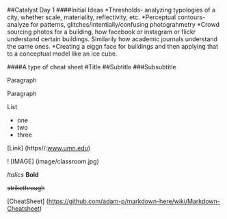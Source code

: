 ##Catalyst Day 1
####Initial Ideas
*Thresholds- analyzing typologies of a city, whether scale, materiality, reflectivity, etc.
*Perceptual contours- analyze for patterns, glitches/intentially/confusing photograhmetry
*Crowd sourcing photos for a building, how facebook or instagram or flickr understand certain buildings. Similarily how academic journals understand the same ones.
*Creating a eiggn face for buildings and then applying that to a conceptual model like an ice cube.

####A type of cheat sheet
#Title
##Subtitle
###Subsubtitle

Paragraph

Paragraph

List
* one
* two
* three

[Link] (https//:www.umn.edu)

! [IMAGE] (image/classroom.jpg)

*Italics*
**Bold**

~~strikethrough~~

[CheatSheet] (https://github.com/adam-p/markdown-here/wiki/Markdown-Cheatsheet)


